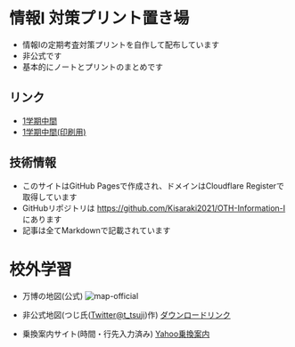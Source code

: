 # 情報I 対策プリント置き場

- 情報Iの定期考査対策プリントを自作して配布しています
- 非公式です
- 基本的にノートとプリントのまとめです

## リンク
- [1学期中間](./s1-middle)
- [1学期中間(印刷用)](./s1-middle-printout)

## 技術情報
- このサイトはGitHub Pagesで作成され、ドメインはCloudflare Registerで取得しています
- GitHubリポジトリは https://github.com/Kisaraki2021/OTH-Information-I にあります
- 記事は全てMarkdownで記載されています


# 校外学習
- 万博の地図(公式)
  ![map-official](https://www.expo2025.or.jp/wp/wp-content/themes/expo2025orjp_2022/assets/img/expo-map-index/map/img01.jpg)

- 非公式地図(つじ氏([Twitter@t_tsuji](https://x.com/t_tsuji))作)
  [ダウンロードリンク](https://drive.google.com/file/d/1P5LPD2syG0-iockXNvw-qZfA9-6Jt1Lu/view)

- 乗換案内サイト(時間・行先入力済み)
  [Yahoo乗換案内](https://transit.yahoo.co.jp/?from=&to=%E5%A4%A2%E6%B4%B2&fromgid=&togid=&flatlon=&tlatlon=&via=&viacode=&y=2025&m=05&d=21&hh=09&m1=3&m2=0&type=4&ticket=ic&expkind=1&userpass=1&ws=3&s=0&al=0&shin=0&ex=0&hb=0&lb=0&sr=0)